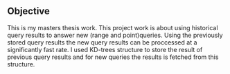 ## Objective

This is my masters thesis work. This project work is about using historical query results to answer new (range and point)queries. Using the previously stored query results the new query results can be proccessed at a significantly fast rate. 
I used KD-trees structure to store the result of previous query results and for new queries the results is fetched from this structure.
